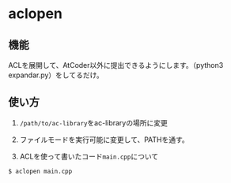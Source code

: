 # aclopen

## 機能
ACLを展開して、AtCoder以外に提出できるようにします。（python3 expandar.py）をしてるだけ。

## 使い方
1. `/path/to/ac-library`をac-libraryの場所に変更

2. ファイルモードを実行可能に変更して、PATHを通す。

3. ACLを使って書いたコード`main.cpp`について
```
$ aclopen main.cpp
```